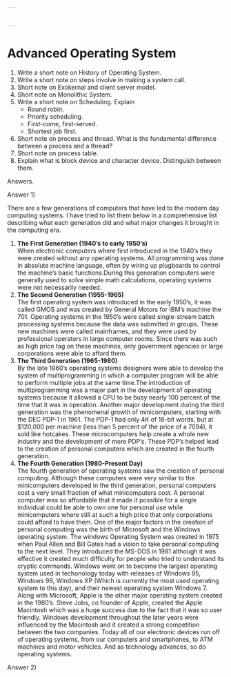 ```yaml
---


---
```


<h1 id="advanced-operating-system">Advanced Operating System</h1>
<ol>
<li>Write a short note on History of Operating System.</li>
<li>Write a short note on steps involve in making a system call.</li>
<li>Short note on Exokernal and client server model.</li>
<li>Short note on Monolithic System.</li>
<li>Write a short note on Scheduling. Explain
<ul>
<li>Round robin.</li>
<li>Priority scheduling.</li>
<li>First-come, first-served.</li>
<li>Shortest job first.</li>
</ul>
</li>
<li>Short note on process and thread. What is the fundamental difference<br>
between a process and a thread?</li>
<li>Short note on process table.</li>
<li>Explain what is block device and character device. Distinguish between<br>
them.</li>
</ol>
<p>Answers.</p>
<p>Answer 1)</p>
<p>There are a few generations of computers that have led to the modern day computing systems. I have tried to list them below in a comprehensive list describing what each generation did and what major changes it brought in the computing era.</p>
<ol>
<li><strong>The First Generation (1940’s to early 1950’s)</strong><br>
When electronic computers where first introduced in the 1940’s they were created without any operating systems. All programming was done in absolute machine language, often by wiring up plugboards to control the machine’s basic functions.During this generation computers were generally used to solve simple math calculations, operating systems were not necessarily needed.</li>
<li><strong>The Second Generation (1955-1965)</strong><br>
The first operating system was introduced in the early 1950’s, it was called GMOS and was created by General Motors for IBM’s machine the 701. Operating systems in the 1950’s were called single-stream batch processing systems because the data was submitted in groups. These new machines were called mainframes, and they were used by professional operators in large computer rooms. Since there was such as high price tag on these machines, only government agencies or large corporations were able to afford them.</li>
<li><strong>The Third Generation (1965-1980)</strong><br>
By the late 1960’s operating systems designers were able to develop the system of multiprogramming in which a computer program will be able to perform multiple jobs at the same time.The introduction of multiprogramming was a major part in the development of operating systems because it allowed a CPU to be busy nearly 100 percent of the time that it was in operation. Another major development during the third generation was the phenomenal growth of minicomputers, starting with the DEC PDP-1 in 1961. The PDP-1 had only 4K of 18-bit words, but at $120,000 per machine (less than 5 percent of the price of a 7094), it sold like hotcakes. These microcomputers help create a whole new industry and the development of more PDP’s. These PDP’s helped lead to the creation of personal computers which are created in the fourth generation.</li>
<li><strong>The Fourth Generation (1980-Present Day)</strong><br>
The fourth generation of operating systems saw the creation of personal computing. Although these computers were very similar to the minicomputers developed in the third generation, personal computers cost a very small fraction of what minicomputers cost. A personal computer was so affordable that it made it possible for a single individual could be able to own one for personal use while minicomputers where still at such a high price that only corporations could afford to have them. One of the major factors in the creation of personal computing was the birth of Microsoft and the Windows operating system. The windows Operating System was created in 1975 when Paul Allen and Bill Gates had a vision to take personal computing to the next level. They introduced the MS-DOS in 1981 although it was effective it created much difficulty for people who tried to understand its cryptic commands. Windows went on to become the largest operating system used in techonology today with releases of Windows 95, Windows 98, WIndows XP (Which is currently the most used operating system to this day), and their newest operating system Windows 7. Along with Microsoft, Apple is the other major operating system created in the 1980’s. Steve Jobs, co founder of Apple, created the Apple Macintosh which was a huge success due to the fact that it was so user friendly. Windows development throughout the later years were influenced by the Macintosh and it created a strong competition between the two companies. Today all of our electronic devices run off of operating systems, from our computers and smartphones, to ATM machines and motor vehicles. And as technology advances, so do operating systems.</li>
</ol>
<p>Answer 2)</p>

